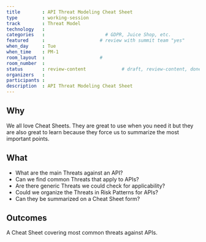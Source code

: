 ```yaml
---
title        : API Threat Modeling Cheat Sheet
type         : working-session
track        : Threat Model
technology   :
categories   :                      # GDPR, Juice Shop, etc.
featured     :                    # review with summit team "yes"
when_day     : Tue
when_time    : PM-1
room_layout  :                    #
room_number  :
status       : review-content             # draft, review-content, done
organizers   :
participants : 
description  : API Threat Modeling Cheat Sheet
---
```


## Why

We all love Cheat Sheets. They are great to use when you need it but they are also great to learn because they force us to summarize the most important points.


## What

 - What are the main Threats against an API? 
 - Can we find common Threats that apply to APIs? 
 - Are there generic Threats we could check for applicability?
 - Could we organize the Threats in Risk Patterns for APIs? 
 - Can they be summarized on a Cheat Sheet form? 

## Outcomes

A Cheat Sheet covering most common threats against APIs.
